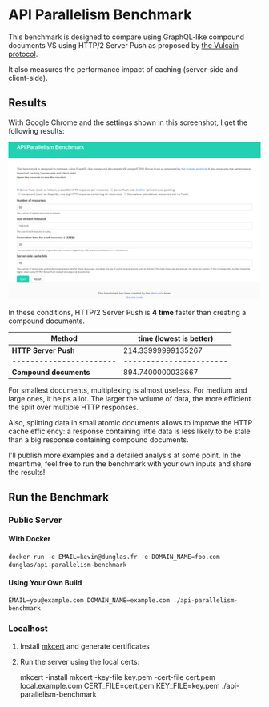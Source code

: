 # API Parallelism Benchmark

This benchmark is designed to compare using GraphQL-like compound documents VS using HTTP/2 Server Push as proposed by [the Vulcain protocol](https://vulcain.rocks).

It also measures the performance impact of caching (server-side and client-side).

## Results

With Google Chrome and the settings shown in this screenshot, I get the following results:

![screenshot](screenshot.png)

In these conditions, HTTP/2 Server Push is **4 time** faster than creating a compound documents.

Method                 | time (lowest is better)
-----------------------|------------------------
**HTTP Server Push**   | 214.33999999135267
-----------------------| -----------------------
**Compound documents** | 894.7400000033667

For smallest documents, multiplexing is almost useless. For medium and large ones, it helps a lot. The larger the volume of data, the more efficient the split over multiple HTTP responses.

Also, splitting data in small atomic documents allows to improve the HTTP cache efficiency: a response containing little data is less likely to be stale than a big response containing compound documents.

I'll publish more examples and a detailed analysis at some point. In the meantime, feel free to run the benchmark with your own inputs and share the results!

## Run the Benchmark

### Public Server

#### With Docker

    docker run -e EMAIL=kevin@dunglas.fr -e DOMAIN_NAME=foo.com dunglas/api-parallelism-benchmark

#### Using Your Own Build

    EMAIL=you@example.com DOMAIN_NAME=example.com ./api-parallelism-benchmark

### Localhost

1. Install [mkcert](https://github.com/FiloSottile/mkcert) and generate certificates
2. Run the server using the local certs:

    mkcert -install
    mkcert -key-file key.pem -cert-file cert.pem local.example.com
    CERT_FILE=cert.pem KEY_FILE=key.pem ./api-parallelism-benchmark

